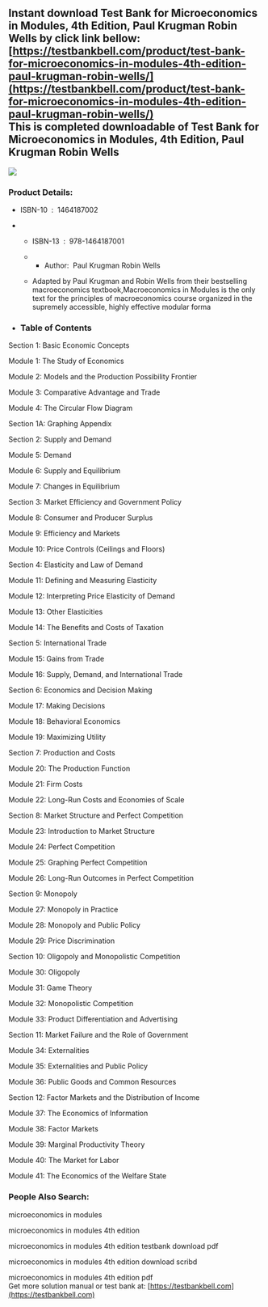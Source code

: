 Instant download **Test Bank for Microeconomics in Modules, 4th Edition, Paul Krugman Robin Wells** by click link bellow:  
[https://testbankbell.com/product/test-bank-for-microeconomics-in-modules-4th-edition-paul-krugman-robin-wells/](https://testbankbell.com/product/test-bank-for-microeconomics-in-modules-4th-edition-paul-krugman-robin-wells/)  
This is completed downloadable of Test Bank for Microeconomics in Modules, 4th Edition, Paul Krugman Robin Wells
----------------------------------------------------------------------------------------------------------------


![](https://testbankbell.com/wp-content/uploads/2023/05/9781464187001_TestBank.jpg)
### Product Details:


* ISBN-10 ‏ : ‎ 1464187002
* * ISBN-13 ‏ : ‎ 978-1464187001
  * * Author:  Paul Krugman Robin Wells
   
  * Adapted by Paul Krugman and Robin Wells from their bestselling macroeconomics textbook,Macroeconomics in Modules is the only text for the principles of macroeconomics course organized in the supremely accessible, highly effective modular forma
 
* ### Table of Contents

Section 1: Basic Economic Concepts

Module 1: The Study of Economics

Module 2: Models and the Production Possibility Frontier

Module 3: Comparative Advantage and Trade

Module 4: The Circular Flow Diagram

Section 1A: Graphing Appendix

Section 2: Supply and Demand

Module 5: Demand

Module 6: Supply and Equilibrium

Module 7: Changes in Equilibrium

Section 3: Market Efficiency and Government Policy

Module 8: Consumer and Producer Surplus

Module 9: Efficiency and Markets

Module 10: Price Controls (Ceilings and Floors)

Section 4: Elasticity and Law of Demand

Module 11: Defining and Measuring Elasticity

Module 12: Interpreting Price Elasticity of Demand

Module 13: Other Elasticities

Module 14: The Benefits and Costs of Taxation

Section 5: International Trade

Module 15: Gains from Trade

Module 16: Supply, Demand, and International Trade

Section 6: Economics and Decision Making

Module 17: Making Decisions

Module 18: Behavioral Economics

Module 19: Maximizing Utility

Section 7: Production and Costs

Module 20: The Production Function

Module 21: Firm Costs

Module 22: Long-Run Costs and Economies of Scale

Section 8: Market Structure and Perfect Competition

Module 23: Introduction to Market Structure

Module 24: Perfect Competition

Module 25: Graphing Perfect Competition

Module 26: Long-Run Outcomes in Perfect Competition

Section 9: Monopoly

Module 27: Monopoly in Practice

Module 28: Monopoly and Public Policy

Module 29: Price Discrimination

Section 10: Oligopoly and Monopolistic Competition

Module 30: Oligopoly

Module 31: Game Theory

Module 32: Monopolistic Competition

Module 33: Product Differentiation and Advertising

Section 11: Market Failure and the Role of Government

Module 34: Externalities

Module 35: Externalities and Public Policy

Module 36: Public Goods and Common Resources

Section 12: Factor Markets and the Distribution of Income

Module 37: The Economics of Information

Module 38: Factor Markets

Module 39: Marginal Productivity Theory

Module 40: The Market for Labor

Module 41: The Economics of the Welfare State


 ### People Also Search:


 microeconomics in modules

 microeconomics in modules 4th edition

 microeconomics in modules 4th edition testbank download pdf

 microeconomics in modules 4th edition download scribd

 microeconomics in modules 4th edition pdf  
  Get more solution manual or test bank at: [https://testbankbell.com](https://testbankbell.com)
